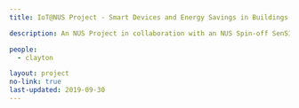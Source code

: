 ```yaml
---
title: IoT@NUS Project - Smart Devices and Energy Savings in Buildings

description: An NUS Project in collaboration with an NUS Spin-off SenSING and Assoc. Prof. Sekhar Kondepudi to develop Internet-of-Things (IoT) technology for building energy and indoor environmental performance

people:
  - clayton

layout: project
no-link: true
last-updated: 2019-09-30
---
```

